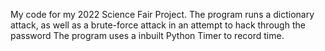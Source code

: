 My code for my 2022 Science Fair Project.
The program runs a dictionary attack, as well as a brute-force attack in an attempt to hack through the password
The program uses a inbuilt Python Timer to record time.
